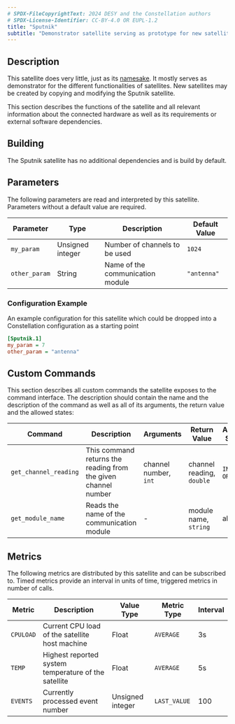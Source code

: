```yaml
---
# SPDX-FileCopyrightText: 2024 DESY and the Constellation authors
# SPDX-License-Identifier: CC-BY-4.0 OR EUPL-1.2
title: "Sputnik"
subtitle: "Demonstrator satellite serving as prototype for new satellites"
---
```


## Description

This satellite does very little, just as its [namesake](https://en.wikipedia.org/wiki/Sputnik_1). It mostly serves as demonstrator for the different functionalities of satellites. New satellites may be created by copying and modifying the Sputnik satellite.

This section describes the functions of the satellite and all relevant information about the connected hardware as well as its requirements or external software dependencies.

## Building

The Sputnik satellite has no additional dependencies and is build by default.

## Parameters

The following parameters are read and interpreted by this satellite. Parameters without a default value are required.

| Parameter | Type | Description | Default Value |
|-----------|------|-------------|---------------|
| `my_param` | Unsigned integer | Number of channels to be used | `1024` |
| `other_param` | String | Name of the communication module | `"antenna"` |

### Configuration Example

An example configuration for this satellite which could be dropped into a Constellation configuration as a starting point

```ini
[Sputnik.1]
my_param = 7
other_param = "antenna"
```

## Custom Commands

This section describes all custom commands the satellite exposes to the command interface. The description should contain the name and the description of the
command as well as all of its arguments, the return value and the allowed states:


| Command | Description | Arguments | Return Value | Allowed States |
|---------|-------------|-----------|--------------|----------------|
| `get_channel_reading` | This command returns the reading from the given channel number | channel number, `int` | channel reading, `double` | `INIT`, `ORBIT` |
| `get_module_name` | Reads the name of the communication module | - | module name, `string` | all |


## Metrics

The following metrics are distributed by this satellite and can be subscribed to. Timed metrics provide an interval in units of time, triggered metrics in number of calls.

| Metric | Description | Value Type | Metric Type | Interval |
|--------|-------------|------------|-------------|----------|
| `CPULOAD` | Current CPU load of the satellite host machine | Float | `AVERAGE` | 3s |
| `TEMP` | Highest reported system temperature of the satellite | Float | `AVERAGE` | 5s |
| `EVENTS` | Currently processed event number | Unsigned integer | `LAST_VALUE` | 100 |
